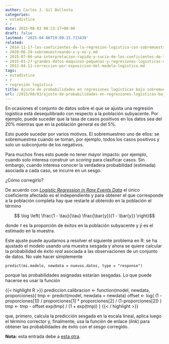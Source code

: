 ```yaml
---
author: Carlos J. Gil Bellosta
categories:
- estadística
- r
date: 2015-08-03 08:13:17+00:00
draft: false
lastmod: '2025-04-06T19:09:15.713439'
related:
- 2014-11-17-los-coeficientes-de-la-regresion-logistica-con-sobremuestreo.md
- 2020-06-29-sobremuestreando-x-y-no-y.md
- 2015-07-06-una-interpretacion-rapida-y-sucia-de-los-coeficientes-de-la-regresion-logistica.md
- 2015-01-27-grandes-datos-maquinas-pequenas-y-regresiones-logisticas-con-variables-categoricas.md
- 2012-04-11-correccion-por-exposicion-del-modelo-logistico.md
tags:
- estadística
- r
- regresión logística
title: Ajuste de probabilidades en regresiones logísticas bajo sobremuestreo ( y otros)
url: /2015/08/03/ajuste-de-probabilidades-en-regresiones-logisticas-bajo-sobremuestreo-y-otros/
---
```


En ocasiones el conjunto de datos sobre el que se ajusta una regresión logística está desequilibrado con respecto a la población subyacente. Por ejemplo, puede suceder que la tasa de casos positivos en los datos sea del 20% mientras que en la población general es del 5%.

Esto puede suceder por varios motivos. El sobremuestreo uno de ellos: se sobremuestrea cuando se toman, por ejemplo, todos los casos positivos y solo un subconjunto de los negativos.

Para muchos fines esto puede no tener mayor impacto: por ejemplo, cuando solo interesa construir un _scoring_ para clasificar casos. Sin embargo, cuando interesa conocer la verdadera probabilidad (estimada) asociada a cada caso, se incurre en un sesgo.

¿Cómo corregirlo?

De acuerdo con [_Logistic Regression in Rare Events Data_](http://gking.harvard.edu/files/0s.pdf) el único coeficiente afectado es el independiente y para obtener el que corresponde a la población completa hay que restarle al obtenido en la población el término

$$ \log \left( \frac{1 - \tau}{\tau} \frac{\bar{y}}{1 - \bar{y}} \right)$$

donde $\tau$ es la proporción de éxitos en la población subyacente y $\bar{y}$ es el estimado en la muestra.

Este ajuste puede ayudarnos a resolver el siguiente problema en R: se ha ajustado el modelo usando una muestra sesgada y ahora se quiere calcular la probabilidad de éxito _real_ asociada a las observaciones de un conjunto de datos. No vale hacer simplemente

`predict(mi.modelo, newdata = nuevos.datos, type = "response")`

porque las probabilidades asignadas estarían sesgadas. Lo que puede hacerse es usar la función

{{< highlight R >}}
prediccion.calibracion <- function(model, newdata, proporciones){
  tmp <- predict(model, newdata = newdata)
  offset <- log( (1 - proporciones[1]) / proporciones[1] *
                    proporciones[2] / (1-proporciones[2]) )
  tmp <- tmp - offset
  exp(tmp) / (1 + exp(tmp))
}
{{< / highlight >}}

que, primero, calcula la predicción sesgada en la escala lineal, aplica luego el término corrector y, finalmente, usa la función de enlace (_link_) para obtener las probabilidades de éxito con el sesgo corregido.

**Nota:** esta entrada debe a [esta otra](https://datanalytics.com/2014/11/17/los-coeficientes-de-la-regresion-logistica-con-sobremuestreo/).